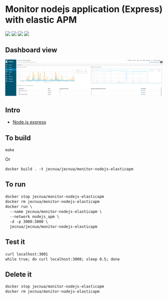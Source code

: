 # Monitor nodejs application (Express) with elastic APM

[![](https://images.microbadger.com/badges/image/jecnua/monitor-nodejs-elasticapm.svg)](https://microbadger.com/images/jecnua/monitor-nodejs-elasticapm "Get your own image badge on microbadger.com")
[![](https://images.microbadger.com/badges/version/jecnua/monitor-nodejs-elasticapm.svg)](https://microbadger.com/images/jecnua/monitor-nodejs-elasticapm "Get your own version badge on microbadger.com")
[![](https://images.microbadger.com/badges/commit/jecnua/monitor-nodejs-elasticapm.svg)](https://microbadger.com/images/jecnua/monitor-nodejs-elasticapm "Get your own commit badge on microbadger.com")
[![](https://images.microbadger.com/badges/license/jecnua/monitor-nodejs-elasticapm.svg)](https://microbadger.com/images/jecnua/monitor-nodejs-elasticapm "Get your own license badge on microbadger.com")

## Dashboard view

![Dashboard](images/kibana_dash.png)

## Intro

- [Node.js express](https://www.elastic.co/guide/en/apm/agent/nodejs/current/express.html)


## To build

    make

Or

    docker build . -t jecnua/jecnua/monitor-nodejs-elasticapm

## To run

    docker stop jecnua/monitor-nodejs-elasticapm
    docker rm jecnua/monitor-nodejs-elasticapm
    docker run \
      --name jecnua/monitor-nodejs-elasticapm \
      --network nodejs_apm \
      -d -p 3000:3000 \
      jecnua/jecnua/monitor-nodejs-elasticapm

## Test it

    curl localhost:3001
    while true; do curl localhost:3000; sleep 0.5; done

## Delete it

    docker stop jecnua/monitor-nodejs-elasticapm
    docker rm jecnua/monitor-nodejs-elasticapm
